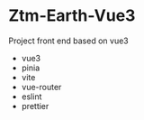 # Ztm-Earth-Vue3
Project front end based on vue3
- vue3
- pinia
- vite
- vue-router
- eslint
- prettier
